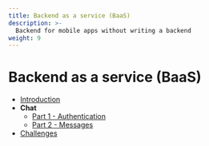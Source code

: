 ```yaml
---
title: Backend as a service (BaaS)
description: >-
  Backend for mobile apps without writing a backend
weight: 9
---
```


# Backend as a service (BaaS)

- [Introduction](introduction)
- **Chat**
  - [Part 1 - Authentication](chat1)
  - [Part 2 - Messages](chat2)
- [Challenges](challenges)
